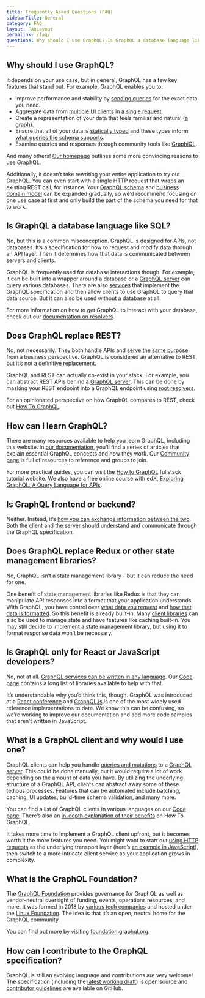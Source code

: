 ```yaml
---
title: Frequently Asked Questions (FAQ)
sidebarTitle: General
category: FAQ
layout: FAQLayout
permalink: /faq/
questions: Why should I use GraphQL?,Is GraphQL a database language like SQL?,Does GraphQL replace REST?,How can I learn GraphQL?,Is GraphQL frontend or backend?,Does GraphQL replace Redux or other state management libraries?,Is GraphQL only for React or JavaScript developers?,What is a GraphQL client and why would I use one?,What is the GraphQL Foundation?,How can I contribute to the GraphQL specification?
---
```


## Why should I use GraphQL?

It depends on your use case, but in general, GraphQL has a few key features that stand out. For example, GraphQL enables you to:

* Improve performance and stability by [sending queries](/learn/queries/) for the exact data you need. 
* Aggregate data from [multiple UI clients](/learn/queries/#fragments) in [a single request](/learn/best-practices/#server-side-batching-caching ).
* Create a representation of your data that feels familiar and natural ([a graph](/learn/thinking-in-graphs/#it-s-graphs-all-the-way-down-https-en-wikipedia-org-wiki-turtles-all-the-way-down)).
* Ensure that all of your data is [statically typed](/learn/schema/) and these types inform [what queries the schema supports](/learn/introspection/).
* Examine queries and responses through community tools like [GraphiQL](https://github.com/graphql/graphiql).

And many others! [Our homepage](/) outlines some more convincing reasons to use GraphQL.

Additionally, it doesn’t take rewriting your entire application to try out GraphQL. You can even start with a single HTTP request that wraps an existing REST call, for instance. Your [GraphQL schema](/learn/thinking-in-graphs/#shared-language) and [business domain model](/learn/thinking-in-graphs/#business-logic-layer) can be expanded gradually, so we’d recommend focusing on one use case at first and only build the part of the schema you need for that to work. 


## Is GraphQL a database language like SQL?

No, but this is a common misconception. GraphQL is designed for APIs, not databases. It’s a specification for how to request and modify data through an API layer. Then it determines how that data is communicated between servers and clients.

GraphQL is frequently used for database interactions though. For example, it can be built into a wrapper around a database or a [GraphQL server](https://www.howtographql.com/advanced/1-server/) can query various databases. There are also [services](/code/#services) that implement the GraphQL specification and then allow clients to use GraphQL to query that data source. But it can also be used without a database at all.

For more information on how to get GraphQL to interact with your database, check out our [documentation on resolvers](/learn/execution/#root-fields-resolvers).

## Does GraphQL replace REST?

No, not necessarily. They both handle APIs and [serve the same purpose](/learn/thinking-in-graphs/#business-logic-layer) from a business perspective. GraphQL is considered an alternative to REST, but it’s not a definitive replacement.

GraphQL and REST can actually co-exist in your stack. For example, you can abstract REST APIs behind a [GraphQL server](https://www.howtographql.com/advanced/1-server/). This can be done by masking your REST endpoint into a GraphQL endpoint using [root resolvers](/learn/execution/#root-fields-resolvers). 

For an opinionated perspective on how GraphQL compares to REST, check out [How To GraphQL](https://www.howtographql.com/basics/1-graphql-is-the-better-rest/).

## How can I learn GraphQL?

There are many resources available to help you learn GraphQL, including this website. In [our documentation](/learn/), you’ll find a series of articles that explain essential GraphQL concepts and how they work. Our [Community page](/community) is full of resources to reference and groups to join.

For more practical guides, you can visit the [How to GraphQL](https://www.howtographql.com/) fullstack tutorial website. We also have a free online course with edX, [Exploring GraphQL: A Query Language for APIs](https://www.edx.org/course/exploring-graphql-a-query-language-for-apis). 

## Is GraphQL frontend or backend?

Neither. Instead, it’s [how you can exchange information between the two](https://www.howtographql.com/basics/3-big-picture/). Both the client and the server should understand and communicate through the GraphQL specification.

## Does GraphQL replace Redux or other state management libraries?

No, GraphQL isn’t a state management library - but it can reduce the need for one.

One benefit of state management libraries like Redux is that they can manipulate API responses into a format that your application understands. With GraphQL, you have control over [what data you request](/learn/queries/#fields) and [how that data is formatted](/learn/execution/). So this benefit is already built-in. Many [client libraries](https://graphql.org/code/#graphql-clients) can also be used to manage state and have features like caching built-in. You may still decide to implement a state management library, but using it to format response data won’t be necessary.

## Is GraphQL only for React or JavaScript developers?

No, not at all. [GraphQL services can be written in any language](/learn/schema/#type-language). Our [Code page](/code/) contains a long list of libraries available to help with that.

It’s understandable why you’d think this, though. GraphQL was introduced at a [React conference](https://www.youtube.com/watch?v=9sc8Pyc51uU) and [GraphQL.js](/graphql-js/) is one of the most widely used reference implementations to date. We know this can be confusing, so we’re working to improve our documentation and add more code samples that aren’t written in JavaScript.

## What is a GraphQL client and why would I use one?

GraphQL clients can help you handle [queries and mutations](/learn/queries/) to a [GraphQL server](https://www.howtographql.com/advanced/1-server/). This could be done manually, but it would require a lot of work depending on the amount of data you have. By utilizing the underlying structure of a GraphQL API, clients can abstract away some of these tedious processes. Features that can be automated include batching, caching, UI updates, build-time schema validation, and many more. 

You can find a list of GraphQL clients in various languages on our [Code page](/code/#graphql-clients). There’s also an [in-depth explanation of their benefits](https://www.howtographql.com/advanced/0-clients/) on How To GraphQL.

It takes more time to implement a GraphQL client upfront, but it becomes worth it the more features you need. You might want to start out [using HTTP requests](/learn/serving-over-http/) as the underlying transport layer (here’s [an example in JavaScript](/graphql-js/graphql-clients/)), then switch to a more intricate client service as your application grows in complexity.

## What is the GraphQL Foundation?

The [GraphQL Foundation](https://foundation.graphql.org/faq/) provides governance for GraphQL as well as vendor-neutral oversight of funding, events, operations resources, and more. It was formed in 2018 by [various tech companies](https://landscape.graphql.org/category=graph-ql-foundation-member&format=logo-mode) and hosted under the [Linux Foundation](https://www.linuxfoundation.org/). The idea is that it’s an open, neutral home for the GraphQL community.

You can find out more by visiting [foundation.graphql.org](https://foundation.graphql.org/).

## How can I contribute to the GraphQL specification?

GraphQL is still an evolving language and contributions are very welcome! The specification (including the [latest working draft](https://spec.graphql.org/)) is open source and [contributor guidelines](https://github.com/graphql/graphql-spec/blob/master/CONTRIBUTING.md) are available on GitHub.